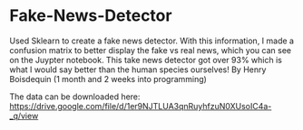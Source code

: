 # Fake-News-Detector

Used Sklearn to create a fake news detector. With this information, I made a confusion matrix to better display the fake vs real news, which you can see on the Juypter notebook. This take news detector got over 93% which is what I would say better than the human species ourselves! By Henry Boisdequin (1 month and 2 weeks into programming)

The data can be downloaded here: https://drive.google.com/file/d/1er9NJTLUA3qnRuyhfzuN0XUsoIC4a-_q/view
